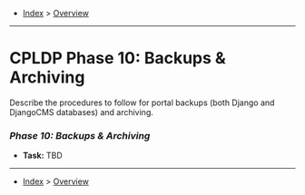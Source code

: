 - [Index](../index.md) > [Overview](overview.md)

---

# CPLDP Phase 10: Backups & Archiving

Describe the procedures to follow for portal backups (both Django and DjangoCMS databases) and archiving.

### _Phase 10: Backups & Archiving_

- **Task:** TBD

---

- [Index](../index.md) > [Overview](overview.md)
